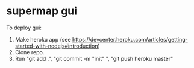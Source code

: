 # supermap gui

To deploy gui:

1. Make heroku app (see https://devcenter.heroku.com/articles/getting-started-with-nodejs#introduction)
2. Clone repo.
3. Run "git add .", "git commit -m "init" ", "git push heroku master"

